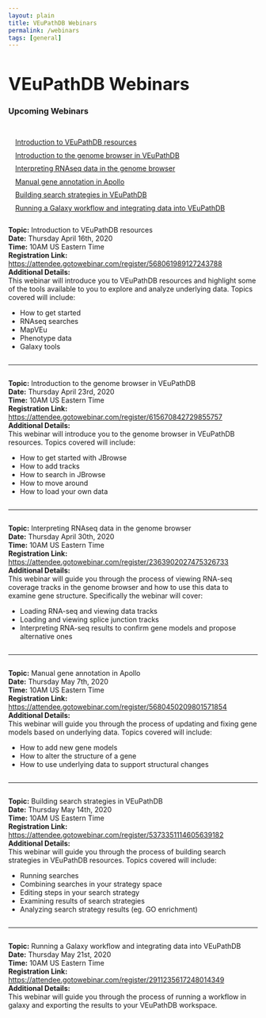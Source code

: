 ```yaml
---
layout: plain
title: VEuPathDB Webinars 
permalink: /webinars
tags: [general]
---
```

<style>
  h1 {
    font-size: 2.5em;
  }
  div#contents p {
    margin-left: 1em;
    margin-bottom: 1em;
    line-height: 90%;
  }
  div.webinar {
    margin: 2em 0;
  }
</style>


<h1 id="resources">VEuPathDB Webinars</h1>

<div class="static-content">

<h3>Upcoming Webinars</h3><br>

<div id="contents">
  <p><a href="#intro">Introduction to VEuPathDB resources</a></p>
  <p><a href="#browser">Introduction to the genome browser in VEuPathDB</a></p>
  <p><a href="#rnaseq">Interpreting RNAseq data in the genome browser</a></p>
  <p><a href="#apollo">Manual gene annotation in Apollo</a></p>
  <p><a href="#strategies">Building search strategies in VEuPathDB</a></p>
  <p><a href="#galaxy">Running a Galaxy workflow and integrating data into VEuPathDB</a></p>
</div>


<div class="webinar">
<a name="intro"></a>
<b>Topic:</b> Introduction to VEuPathDB resources<br>
<b>Date:</b> Thursday April 16th, 2020<br>
<b>Time:</b> 10AM US Eastern Time<br>
<b>Registration Link: </b><a href="https://attendee.gotowebinar.com/register/568061989127243788">https://attendee.gotowebinar.com/register/568061989127243788</a> <br>
<b>Additional Details:</b> <br>
This webinar will introduce you to VEuPathDB resources and highlight some of the tools available to you to explore and analyze underlying data.  Topics covered will include:<br>
<ul>
<li>How to get started</li>
<li>RNAseq searches</li>
<li>MapVEu</li>
<li>Phenotype data</li>
<li>Galaxy tools</li>
</ul>
</div>

<hr>

<div class="webinar">
<a name="browser"></a>
<b>Topic:</b> Introduction to the genome browser in VEuPathDB<br>
<b>Date:</b> Thursday April 23rd, 2020<br>
<b>Time:</b> 10AM US Eastern Time<br>
<b>Registration Link: </b><a href="https://attendee.gotowebinar.com/register/615670842729855757">https://attendee.gotowebinar.com/register/615670842729855757</a> <br>
<b>Additional Details:</b> <br>
This webinar will introduce you to the genome browser in VEuPathDB resources. Topics covered will include:<br>
<ul>
<li>How to get started with JBrowse</li>
<li>How to add tracks</li>
<li>How to search in JBrowse</li>
<li>How to move around</li>
<li>How to load your own data</li>
</ul>
</div>

<hr>

<div class="webinar">
<a name="rnaseq"></a>
<b>Topic:</b> Interpreting RNAseq data in the genome browser<br>
<b>Date:</b> Thursday April 30th, 2020<br>
<b>Time:</b> 10AM US Eastern Time<br>
<b>Registration Link: </b><a href="https://attendee.gotowebinar.com/register/2363902027475326733">https://attendee.gotowebinar.com/register/2363902027475326733</a> <br>
<b>Additional Details:</b> <br>
This webinar will guide you through the process of viewing RNA-seq coverage tracks in the genome browser and how to use this data to examine gene structure. Specifically the webinar will cover:
<br>
<ul>
<li>Loading RNA-seq and viewing data tracks</li>
<li>Loading and viewing splice junction tracks</li>
<li>Interpreting RNA-seq results to confirm gene models and propose alternative ones</li>
</ul>
</div>

<hr>

<div class="webinar">
<a name="apollo"></a>
<b>Topic:</b> Manual gene annotation in Apollo<br>
<b>Date:</b> Thursday May 7th, 2020<br>
<b>Time:</b> 10AM US Eastern Time<br>
<b>Registration Link: </b><a href="https://attendee.gotowebinar.com/register/5680450209801571854">https://attendee.gotowebinar.com/register/5680450209801571854</a> <br>
<b>Additional Details:</b> <br>
This webinar will guide you through the process of updating and fixing gene models based on underlying data. Topics covered will include:
<br>
<ul>
<li>How to add new gene models</li>
<li>How to alter the structure of a gene</li>
<li>How to use underlying data to support structural changes</li>
</ul>
</div>

<hr>

<div class="webinar">
<a name="strategies"></a>
<b>Topic:</b> Building search strategies in VEuPathDB<br>
<b>Date:</b> Thursday May 14th, 2020<br>
<b>Time:</b> 10AM US Eastern Time<br>
<b>Registration Link: </b><a href="https://attendee.gotowebinar.com/register/5373351114605639182">https://attendee.gotowebinar.com/register/5373351114605639182</a> <br>
<b>Additional Details:</b> <br>
This webinar will guide you through the process of building search strategies in VEuPathDB resources. Topics covered will include:
<br>
<ul>
<li>Running searches</li>
<li>Combining searches in your strategy space</li>
<li>Editing steps in your search strategy</li>
<li>Examining results of search strategies</li>
<li>Analyzing search strategy results (eg. GO enrichment)</li>
</ul>
</div>

<hr>

<div class="webinar">
<a name="galaxy"></a>
<b>Topic:</b> Running a Galaxy workflow and integrating data into VEuPathDB<br>
<b>Date:</b> Thursday May 21st, 2020<br>
<b>Time:</b> 10AM US Eastern Time<br>
<b>Registration Link: </b><a href="https://attendee.gotowebinar.com/register/2911235617248014349">https://attendee.gotowebinar.com/register/2911235617248014349</a> <br>
<b>Additional Details:</b> <br>
This webinar will guide you through the process of running a workflow in galaxy and exporting the results to your VEuPathDB workspace.
</div>


</div>

